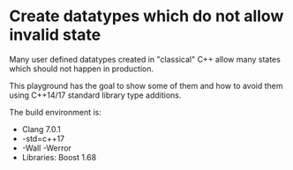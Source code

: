 # Create datatypes which do not allow invalid state
Many user defined datatypes created in "classical" C++ allow many states which should not happen in production.

This playground has the goal to show some of them and how to avoid them using C++14/17 standard library type additions.

The build environment is:
* Clang 7.0.1
* -std=c++17
* -Wall -Werror
* Libraries: Boost 1.68
